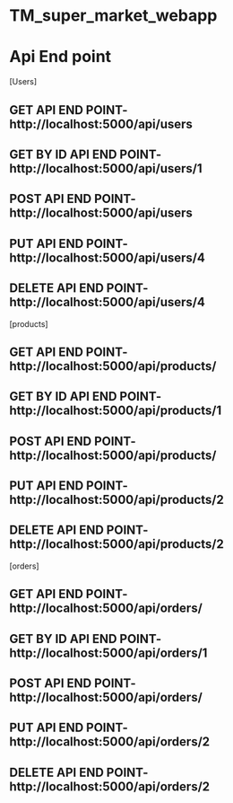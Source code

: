# TM_super_market_webapp

# Api End point

[Users]
## GET API END POINT- http://localhost:5000/api/users
## GET BY ID API END POINT- http://localhost:5000/api/users/1
## POST API END POINT- http://localhost:5000/api/users
## PUT API END POINT- http://localhost:5000/api/users/4
## DELETE API END POINT- http://localhost:5000/api/users/4

[products]
## GET API END POINT- http://localhost:5000/api/products/
## GET BY ID API END POINT- http://localhost:5000/api/products/1
## POST API END POINT- http://localhost:5000/api/products/
## PUT API END POINT- http://localhost:5000/api/products/2
## DELETE API END POINT- http://localhost:5000/api/products/2

[orders]
## GET API END POINT- http://localhost:5000/api/orders/
## GET BY ID API END POINT- http://localhost:5000/api/orders/1
## POST API END POINT- http://localhost:5000/api/orders/
## PUT API END POINT- http://localhost:5000/api/orders/2
## DELETE API END POINT- http://localhost:5000/api/orders/2